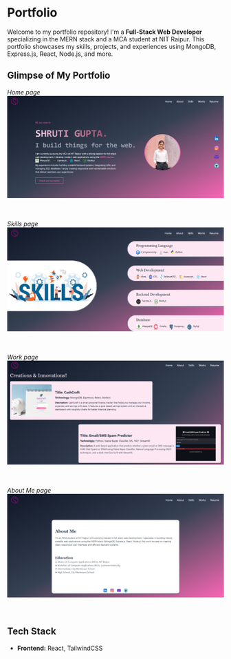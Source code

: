 # Portfolio

Welcome to my portfolio repository! I'm a **Full-Stack Web Developer** specializing in the MERN stack and a MCA student at NIT Raipur. This portfolio showcases my skills, projects, and experiences using MongoDB, Express.js, React, Node.js, and more.

## Glimpse of My Portfolio

*Home page*
![Home page](./src/assets/1.png)<br><br><br>

*Skills page*
![Skills page](./src/assets/2.png)<br><br><br>

*Work page*
![Work page](./src/assets/3.png)<br><br><br>

*About Me page*
![About Me page](./src/assets/4.png)<br><br><br>

## Tech Stack

- **Frontend:** React, TailwindCSS



